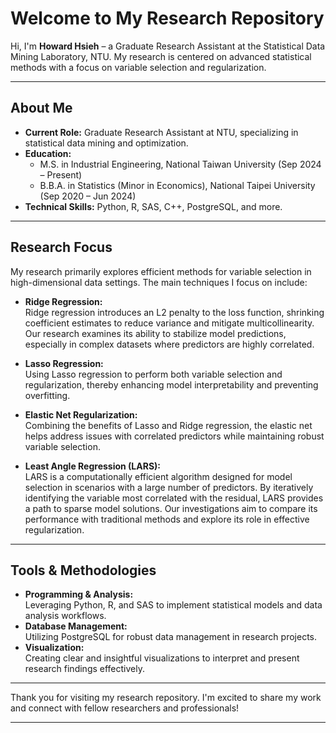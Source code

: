 # Welcome to My Research Repository

Hi, I'm **Howard Hsieh** – a Graduate Research Assistant at the Statistical Data Mining Laboratory, NTU. My research is centered on advanced statistical methods with a focus on variable selection and regularization.

---

## About Me
- **Current Role:** Graduate Research Assistant at NTU, specializing in statistical data mining and optimization.
- **Education:**  
  - M.S. in Industrial Engineering, National Taiwan University (Sep 2024 – Present)  
  - B.B.A. in Statistics (Minor in Economics), National Taipei University (Sep 2020 – Jun 2024)
- **Technical Skills:** Python, R, SAS, C++, PostgreSQL, and more.

---

## Research Focus
My research primarily explores efficient methods for variable selection in high-dimensional data settings. The main techniques I focus on include:

- **Ridge Regression:**  
  Ridge regression introduces an L2 penalty to the loss function, shrinking coefficient estimates to reduce variance and mitigate multicollinearity. Our research examines its ability to stabilize model predictions, especially in complex datasets where predictors are highly correlated.
  
- **Lasso Regression:**  
  Using Lasso regression to perform both variable selection and regularization, thereby enhancing model interpretability and preventing overfitting.
  
- **Elastic Net Regularization:**  
  Combining the benefits of Lasso and Ridge regression, the elastic net helps address issues with correlated predictors while maintaining robust variable selection.

- **Least Angle Regression (LARS):**  
  LARS is a computationally efficient algorithm designed for model selection in scenarios with a large number of predictors. By iteratively identifying the variable most correlated with the residual, LARS provides a path to sparse model solutions. Our investigations aim to compare its performance with traditional methods and explore its role in effective regularization.
  
---

## Tools & Methodologies
- **Programming & Analysis:**  
  Leveraging Python, R, and SAS to implement statistical models and data analysis workflows.
- **Database Management:**  
  Utilizing PostgreSQL for robust data management in research projects.
- **Visualization:**  
  Creating clear and insightful visualizations to interpret and present research findings effectively.

---


Thank you for visiting my research repository. I'm excited to share my work and connect with fellow researchers and professionals!

---


